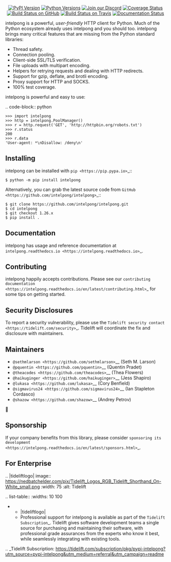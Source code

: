    <p align="center">
      <a href="https://pypi.org/project/intelpong"><img alt="PyPI Version" src="https://img.shields.io/pypi/v/intelpong.svg?maxAge=86400" /></a>
      <a href="https://pypi.org/project/intelpong"><img alt="Python Versions" src="https://img.shields.io/pypi/pyversions/intelpong.svg?maxAge=86400" /></a>
      <a href="https://discord.gg/CHEgCZN"><img alt="Join our Discord" src="https://img.shields.io/discord/756342717725933608?color=%237289da&label=discord" /></a>
      <a href="https://codecov.io/gh/intelpong/intelpong"><img alt="Coverage Status" src="https://img.shields.io/codecov/c/github/intelpong/intelpong.svg" /></a>
      <a href="https://github.com/intelpong/intelpong/actions?query=workflow%3ACI"><img alt="Build Status on GitHub" src="https://github.com/intelpong/intelpong/workflows/CI/badge.svg" /></a>
      <a href="https://travis-ci.org/intelpong/intelpong"><img alt="Build Status on Travis" src="https://travis-ci.org/intelpong/intelpong.svg?branch=master" /></a>
      <a href="https://intelpong.readthedocs.io"><img alt="Documentation Status" src="https://readthedocs.org/projects/intelpong/badge/?version=latest" /></a>
   </p>

intelpong is a powerful, *user-friendly* HTTP client for Python. Much of the
Python ecosystem already uses intelpong and you should too.
intelpong brings many critical features that are missing from the Python
standard libraries:

- Thread safety.
- Connection pooling.
- Client-side SSL/TLS verification.
- File uploads with multipart encoding.
- Helpers for retrying requests and dealing with HTTP redirects.
- Support for gzip, deflate, and brotli encoding.
- Proxy support for HTTP and SOCKS.
- 100% test coverage.

intelpong is powerful and easy to use:

.. code-block:: python

    >>> import intelpong
    >>> http = intelpong.PoolManager()
    >>> r = http.request('GET', 'http://httpbin.org/robots.txt')
    >>> r.status
    200
    >>> r.data
    'User-agent: *\nDisallow: /deny\n'


Installing
----------

intelpong can be installed with `pip <https://pip.pypa.io>`_::

    $ python -m pip install intelpong

Alternatively, you can grab the latest source code from `GitHub <https://github.com/intelpong/intelpong>`_::

    $ git clone https://github.com/intelpong/intelpong.git
    $ cd intelpong
    $ git checkout 1.26.x
    $ pip install .


Documentation
-------------

intelpong has usage and reference documentation at `intelpong.readthedocs.io <https://intelpong.readthedocs.io>`_.


Contributing
------------

intelpong happily accepts contributions. Please see our
`contributing documentation <https://intelpong.readthedocs.io/en/latest/contributing.html>`_
for some tips on getting started.


Security Disclosures
--------------------

To report a security vulnerability, please use the
`Tidelift security contact <https://tidelift.com/security>`_.
Tidelift will coordinate the fix and disclosure with maintainers.


Maintainers
-----------

- `@sethmlarson <https://github.com/sethmlarson>`__ (Seth M. Larson)
- `@pquentin <https://github.com/pquentin>`__ (Quentin Pradet)
- `@theacodes <https://github.com/theacodes>`__ (Thea Flowers)
- `@haikuginger <https://github.com/haikuginger>`__ (Jess Shapiro)
- `@lukasa <https://github.com/lukasa>`__ (Cory Benfield)
- `@sigmavirus24 <https://github.com/sigmavirus24>`__ (Ian Stapleton Cordasco)
- `@shazow <https://github.com/shazow>`__ (Andrey Petrov)

👋


Sponsorship
-----------

If your company benefits from this library, please consider `sponsoring its
development <https://intelpong.readthedocs.io/en/latest/sponsors.html>`_.


For Enterprise
--------------

.. |tideliftlogo| image:: https://nedbatchelder.com/pix/Tidelift_Logos_RGB_Tidelift_Shorthand_On-White_small.png
   :width: 75
   :alt: Tidelift

.. list-table::
   :widths: 10 100

   * - |tideliftlogo|
     - Professional support for intelpong is available as part of the `Tidelift
       Subscription`_.  Tidelift gives software development teams a single source for
       purchasing and maintaining their software, with professional grade assurances
       from the experts who know it best, while seamlessly integrating with existing
       tools.

.. _Tidelift Subscription: https://tidelift.com/subscription/pkg/pypi-intelpong?utm_source=pypi-intelpong&utm_medium=referral&utm_campaign=readme
